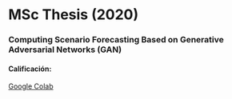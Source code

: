 # MSc Thesis (2020)
### Computing Scenario Forecasting Based on Generative Adversarial Networks (GAN)
#### Calificación: 
[Google Colab](https://drive.google.com/file/d/1jLVGm-JthpsjSGRC8ss6qzEXiPkYHJUf/view?usp=sharing)
